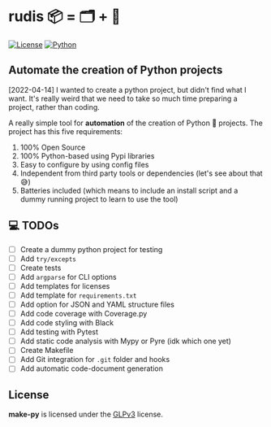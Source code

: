 
# rudis  📦 = 🗂️ + 🔨

[![License](https://img.shields.io/badge/license-GPLv3-blue)](https://pypi.org/project/make-py/)
[![Python](https://img.shields.io/badge/python-v3.8.10%2B-green)](https://www.python.org/)

## Automate the creation of Python projects

[2022-04-14] I wanted to create a python project, but didn't find what I want. It's really weird that we need to take so much time preparing a project, rather than coding. 

A really simple tool for **automation** of the creation of Python 🐍 projects. The project has this five requirements:

1. 100% Open Source
2. 100% Python-based using Pypi libraries
3. Easy to configure by using config files
4. Independent from third party tools or dependencies (let's see about that 😅)
5. Batteries included (which means to include an install script and a dummy running project to learn to use the tool)

## 💻 TODOs

- [ ] Create a dummy python project for testing
- [ ] Add `try/excepts`
- [ ] Create tests
- [ ] Add `argparse` for CLI options
- [ ] Add templates for licenses
- [ ] Add template for `requirements.txt`
- [ ] Add option for JSON and YAML structure files
- [ ] Add code coverage with Coverage.py
- [ ] Add code styling with Black
- [ ] Add testing with Pytest
- [ ] Add static code analysis with Mypy or Pyre (idk which one yet)
- [ ] Create Makefile
- [ ] Add Git integration for `.git` folder and hooks
- [ ] Add automatic code-document generation

## License

**make-py** is licensed under the [GLPv3](http://www.gnu.org/licenses/gpl-3.0.html) license.
